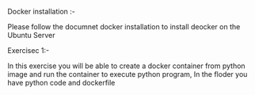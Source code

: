 Docker installation :-

Please follow the documnet docker installation to install deocker on the Ubuntu Server


Exercisec 1:-

In this exercise you will be able to create a docker container from python image and run the container to execute python program, In the floder you have python code and dockerfile
